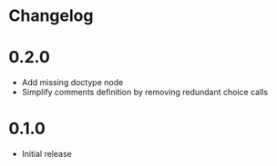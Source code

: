 # Changelog

# 0.2.0

- Add missing doctype node
- Simplify comments definition by removing redundant choice calls

# 0.1.0

- Initial release
